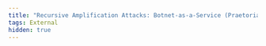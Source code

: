 ```yaml
---
title: "Recursive Amplification Attacks: Botnet-as-a-Service (Praetorian)"
tags: External
hidden: true
---
```


<script>window.location.href = "https://www.praetorian.com/blog/recursive-amplification-attacks-botnet-as-a-service/";</script>
